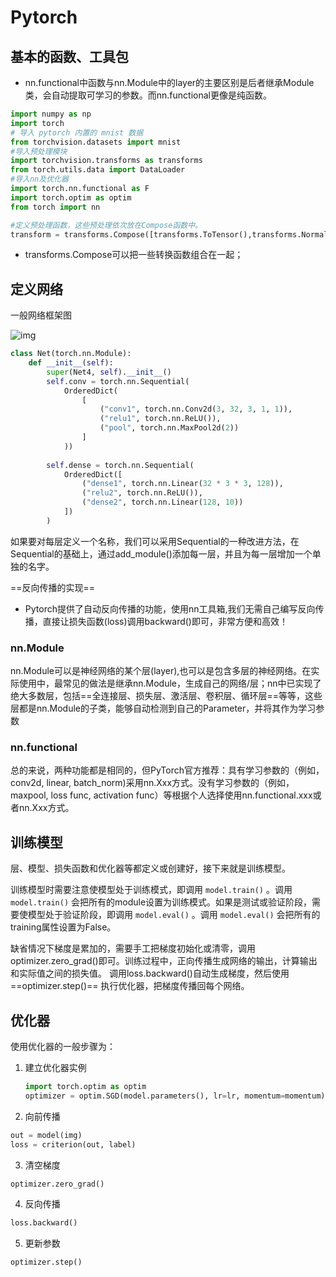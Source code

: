 # Pytorch

## 基本的函数、工具包

- nn.functional中函数与nn.Module中的layer的主要区别是后者继承Module类，会自动提取可学习的参数。而nn.functional更像是纯函数。

```python
import numpy as np
import torch
# 导入 pytorch 内置的 mnist 数据
from torchvision.datasets import mnist 
#导入预处理模块
import torchvision.transforms as transforms
from torch.utils.data import DataLoader
#导入nn及优化器
import torch.nn.functional as F
import torch.optim as optim
from torch import nn

#定义预处理函数，这些预处理依次放在Compose函数中。
transform = transforms.Compose([transforms.ToTensor(),transforms.Normalize([0.5], [0.5])])
```

- transforms.Compose可以把一些转换函数组合在一起；



## 定义网络

一般网络框架图

![img](https://gitee.com/Lighters_c/picgo-bed/raw/master/897d6f01d379942106da1e6670e0a363.png)



```python
class Net(torch.nn.Module):
    def __init__(self):
        super(Net4, self).__init__()
        self.conv = torch.nn.Sequential(
            OrderedDict(
                [
                    ("conv1", torch.nn.Conv2d(3, 32, 3, 1, 1)),
                    ("relu1", torch.nn.ReLU()),
                    ("pool", torch.nn.MaxPool2d(2))
                ]
            ))
 
        self.dense = torch.nn.Sequential(
            OrderedDict([
                ("dense1", torch.nn.Linear(32 * 3 * 3, 128)),
                ("relu2", torch.nn.ReLU()),
                ("dense2", torch.nn.Linear(128, 10))
            ])
        )
```

如果要对每层定义一个名称，我们可以采用Sequential的一种改进方法，在Sequential的基础上，通过add_module()添加每一层，并且为每一层增加一个单独的名字。

==反向传播的实现==

- Pytorch提供了自动反向传播的功能，使用nn工具箱,我们无需自己编写反向传播，直接让损失函数(loss)调用backward()即可，非常方便和高效！

### nn.Module

nn.Module可以是神经网络的某个层(layer),也可以是包含多层的神经网络。在实际使用中，最常见的做法是继承nn.Module，生成自己的网络/层；nn中已实现了绝大多数层，包括==全连接层、损失层、激活层、卷积层、循环层==等等，这些层都是nn.Module的子类，能够自动检测到自己的Parameter，并将其作为学习参数



### nn.functional

总的来说，两种功能都是相同的，但PyTorch官方推荐：具有学习参数的（例如，conv2d, linear, batch_norm)采用nn.Xxx方式。没有学习参数的（例如，maxpool, loss func, activation func）等根据个人选择使用nn.functional.xxx或者nn.Xxx方式。



## 训练模型

层、模型、损失函数和优化器等都定义或创建好，接下来就是训练模型。

训练模型时需要注意使模型处于训练模式，即调用 `model.train()` 。调用 `model.train()` 会把所有的module设置为训练模式。如果是测试或验证阶段，需要使模型处于验证阶段，即调用 `model.eval()` 。调用 `model.eval()` 会把所有的training属性设置为False。

缺省情况下梯度是累加的，需要手工把梯度初始化或清零，调用optimizer.zero_grad()即可。训练过程中，正向传播生成网络的输出，计算输出和实际值之间的损失值。 调用loss.backward()自动生成梯度，然后使用 ==optimizer.step()== 执行优化器，把梯度传播回每个网络。



## 优化器

使用优化器的一般步骤为：

1. 建立优化器实例

   ```python
   import torch.optim as optim
   optimizer = optim.SGD(model.parameters(), lr=lr, momentum=momentum)
   ```

2. 向前传播

```python
out = model(img)
loss = criterion(out, label)
```

3. 清空梯度

```python
optimizer.zero_grad()
```

4. 反向传播

```python
loss.backward()
```

5. 更新参数

```python
optimizer.step()
```

